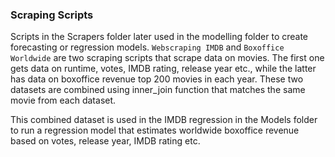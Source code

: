 ### Scraping Scripts
Scripts in the Scrapers folder later used in the modelling folder to create forecasting or regression models. `Webscraping IMDB` and `Boxoffice Worldwide` are two scraping scripts that scrape data on movies. The first one gets data on runtime, votes, IMDB rating, release year etc., while the latter has data on boxoffice revenue top 200 movies in each year. These two datasets are combined using inner_join function that matches the same movie from each dataset. 

This combined dataset is used in the IMDB regression in the Models folder to run a regression model that estimates worldwide boxoffice revenue based on votes, release year, IMDB rating etc. 
